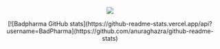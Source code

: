 <div id="header" align="center">
  <img src="https://i.giphy.com/media/v1.Y2lkPTc5MGI3NjExN3czcTdpcnRwb3R4c3Nwb2g1bnB5ZnMzYmp0Zmo0cmJtYWg4bzZtcCZlcD12MV9pbnRlcm5hbF9naWZfYnlfaWQmY3Q9Zw/ASd0Ukj0y3qMM/giphy.gif"/>
</div>
<div align="center">
  <p></p>
</div>
<div id="header" align="center">
  [![Badpharma GitHub stats](https://github-readme-stats.vercel.app/api?username=BadPharma](https://github.com/anuraghazra/github-readme-stats)
</div>
